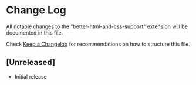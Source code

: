 # Change Log

All notable changes to the "better-html-and-css-support" extension will be documented in this file.

Check [Keep a Changelog](http://keepachangelog.com/) for recommendations on how to structure this file.

## [Unreleased]

- Initial release